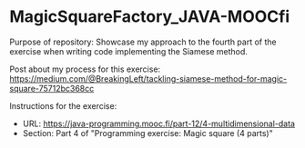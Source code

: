 # MagicSquareFactory_JAVA-MOOCfi

Purpose of repository: Showcase my approach to the fourth part of the  exercise when writing code implementing the Siamese method.

Post about my process for this exercise: https://medium.com/@BreakingLeft/tackling-siamese-method-for-magic-square-75712bc368cc

Instructions for the exercise:
 - URL: https://java-programming.mooc.fi/part-12/4-multidimensional-data
 - Section: Part 4 of "Programming exercise: Magic square (4 parts)"

